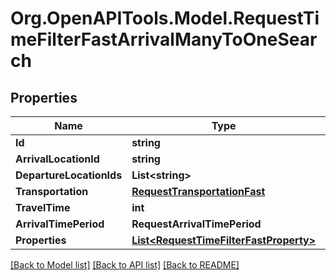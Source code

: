 
# Org.OpenAPITools.Model.RequestTimeFilterFastArrivalManyToOneSearch

## Properties

Name | Type | Description | Notes
------------ | ------------- | ------------- | -------------
**Id** | **string** |  | 
**ArrivalLocationId** | **string** |  | 
**DepartureLocationIds** | **List&lt;string&gt;** |  | 
**Transportation** | [**RequestTransportationFast**](RequestTransportationFast.md) |  | 
**TravelTime** | **int** |  | 
**ArrivalTimePeriod** | **RequestArrivalTimePeriod** |  | 
**Properties** | [**List&lt;RequestTimeFilterFastProperty&gt;**](RequestTimeFilterFastProperty.md) |  | 

[[Back to Model list]](../README.md#documentation-for-models)
[[Back to API list]](../README.md#documentation-for-api-endpoints)
[[Back to README]](../README.md)

